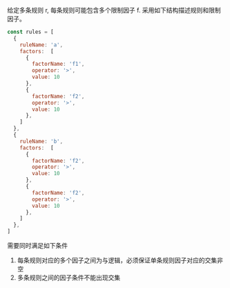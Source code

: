 给定多条规则 r, 每条规则可能包含多个限制因子 f.
采用如下结构描述规则和限制因子。

```js
const rules = [
  {
    ruleName: 'a',
    factors:  [
      {
        factorName: 'f1',
        operator: '>',
        value: 10
      },
      {
        factorName: 'f2',
        operator: '>',
        value: 10
      },
    ]
  },
  {
    ruleName: 'b',
    factors:  [
      {
        factorName: 'f2',
        operator: '>',
        value: 10
      },
      {
        factorName: 'f2',
        operator: '>',
        value: 10
      },
    ]
  },
]
```

需要同时满足如下条件
1. 每条规则对应的多个因子之间为与逻辑，必须保证单条规则因子对应的交集非空
2. 多条规则之间的因子条件不能出现交集